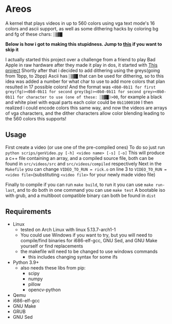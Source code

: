 # Areos

A kernel that plays videos in up to 560 colors using vga text mode's 16 colors and ascii support, as well as some dithering hacks by coloring bg and fg of these chars: `░▒▓█`

<strong>Below is how i got to making this stupidness. Jump to [this](#usage) if you want to skip it</strong>

I actually started this project over a challenge from a friend to play Bad Apple in raw hardware after they made it play in dos, it started with [This project](https://github.com/Vortetty/AreOS/tree/master/videoKernelGrey)
Shortly after that i decided to add dithering using the greys(going from 1bpp, to 2bpp)
Ascii has `░▒▓█` that can be used for dithering, so to this idea was added a number for what char to use to add more colors
that plan resulted in 17 possible colors! And the format was `<0b0-0b11 for first grey(fg)><0b0-0b11 for second grey(bg)><0b0-0b11 for second grey><0b0-0b11 for character to use (one of these: ░▒▓█)>00`, for example a black and white pixel with equal parts each color could be `0b11000100`
I then realized i could encode colors this same way, and now the videos are arrays of vga characters, and the dither characters allow color blending leading to the 560 colors this supports!

## Usage

First create a video (or use one of the pre-compiled ones)
To do so just run `python scrips/genVideo.py [-h] <video name> [-s] [-o]`
This will produce a c++ file containing an array, and a compiled source file, both can be found in `src/videos/src` and `src/videos/compiled` respectively
Next in the `Makefile` you can change `VIDEO_TO_RUN = rick.o` on line 3 to `VIDEO_TO_RUN = <video file>`(substituting `<video file>` for your newly made video file)

Finally to compile if you can run `make build`, to run it you can use `make run-last`, and to do both in one command you can use `make test`
A bootable iso with grub, and a multiboot compatible binary can both be found in `dist`

## Requirements

- Linux
  - tested on Arch Linux with linux 5.13.7-arch1-1
  - You could use Windows if you want to try, but you will need to compile/find binaries for i686-elf-gcc, GNU Sed, and GNU Make yourself or find replacements
  - the makefile will need to be changed to use windows commands
    - this includes changing syntax for some ifs
- Python 3.9+
  - also needs these libs from pip:
    - scipy
    - numpy
    - pillow
    - opencv-python
- Qemu
- i686-elf-gcc
- GNU Make
- GRUB
- GNU Sed
